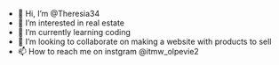 - 👋 Hi, I’m @Theresia34
- 👀 I’m interested in real estate
- 🌱 I’m currently learning coding
- 💞️ I’m looking to collaborate on making a website with products to sell
- 📫 How to reach me on instgram @itmw_olpevie2

<!---
Theresia34/Theresia34 is a ✨ special ✨ repository because its `README.md` (this file) appears on your GitHub profile.
You can click the Preview link to take a look at your changes.
--->
